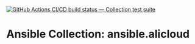 [![GitHub Actions CI/CD build status — Collection test suite](https://github.com/coll-test/ansible.alicloud/workflows/Collection%20test%20suite/badge.svg?branch=master)](https://github.com/coll-test/ansible.alicloud/actions?query=workflow%3A%22Collection%20test%20suite%22)

Ansible Collection: ansible.alicloud
=================================================